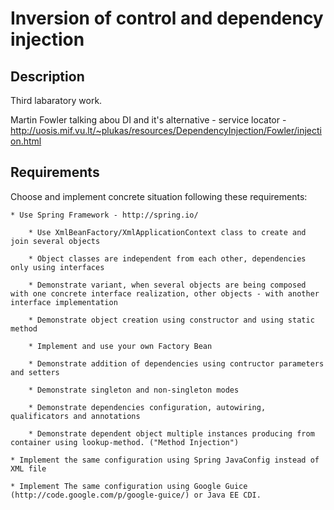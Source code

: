 Inversion of control and dependency injection
====================

Description
-----------

Third labaratory work.

Martin Fowler talking abou DI and it's alternative - service locator - http://uosis.mif.vu.lt/~plukas/resources/DependencyInjection/Fowler/injection.html

Requirements
------------

Choose and implement concrete situation following these requirements:

    * Use Spring Framework - http://spring.io/

        * Use XmlBeanFactory/XmlApplicationContext class to create and join several objects

        * Object classes are independent from each other, dependencies only using interfaces

        * Demonstrate variant, when several objects are being composed with one concrete interface realization, other objects - with another interface implementation

        * Demonstrate object creation using constructor and using static method

        * Implement and use your own Factory Bean

        * Demonstrate addition of dependencies using contructor parameters and setters

        * Demonstrate singleton and non-singleton modes

        * Demonstrate dependencies configuration, autowiring, qualificators and annotations

        * Demonstrate dependent object multiple instances producing from container using lookup-method. ("Method Injection")

    * Implement the same configuration using Spring JavaConfig instead of XML file

    * Implement The same configuration using Google Guice (http://code.google.com/p/google-guice/) or Java EE CDI.